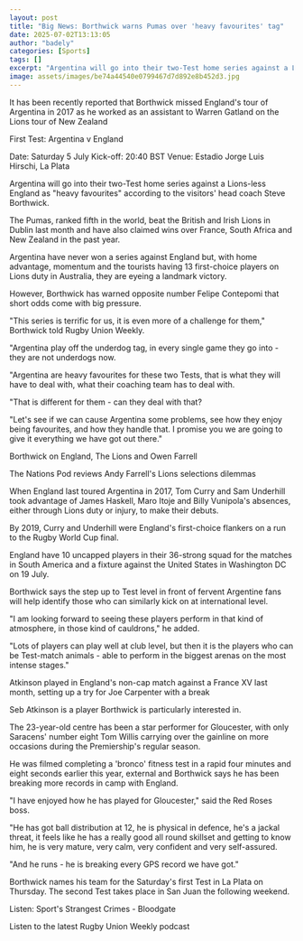 ```yaml
---
layout: post
title: "Big News: Borthwick warns Pumas over 'heavy favourites' tag"
date: 2025-07-02T13:13:05
author: "badely"
categories: [Sports]
tags: []
excerpt: "Argentina will go into their two-Test home series against a Lions-less England as 'heavy favourites' according to the visitors' head coach Steve Borth"
image: assets/images/be74a44540e0799467d7d892e8b452d3.jpg
---
```


It has been recently reported that Borthwick missed England's tour of Argentina in 2017 as he worked as an assistant to Warren Gatland on the Lions tour of New Zealand

First Test: Argentina v England

Date: Saturday 5 July Kick-off: 20:40 BST Venue: Estadio Jorge Luis Hirschi, La Plata

Argentina will go into their two-Test home series against a Lions-less England as "heavy favourites" according to the visitors' head coach Steve Borthwick.

The Pumas, ranked fifth in the world, beat the British and Irish Lions in Dublin last month and have also claimed wins over France, South Africa and New Zealand in the past year.

Argentina have never won a series against England but, with home advantage, momentum and the tourists having 13 first-choice players on Lions duty in Australia, they are eyeing a landmark victory.

However, Borthwick has warned opposite number Felipe Contepomi that short odds come with big pressure.

"This series is terrific for us, it is even more of a challenge for them," Borthwick told Rugby Union Weekly.

"Argentina play off the underdog tag, in every single game they go into - they are not underdogs now.

"Argentina are heavy favourites for these two Tests, that is what they will have to deal with, what their coaching team has to deal with.

"That is different for them - can they deal with that?

"Let's see if we can cause Argentina some problems, see how they enjoy being favourites, and how they handle that. I promise you we are going to give it everything we have got out there."

Borthwick on England, The Lions and Owen Farrell

The Nations Pod reviews Andy Farrell's Lions selections dilemmas

When England last toured Argentina in 2017, Tom Curry and Sam Underhill took advantage of James Haskell, Maro Itoje and Billy Vunipola's absences, either through Lions duty or injury, to make their debuts.

By 2019, Curry and Underhill were England's first-choice flankers on a run to the Rugby World Cup final.

England have 10 uncapped players in their 36-strong squad for the matches in South America and a fixture against the United States in Washington DC on 19 July.

Borthwick says the step up to Test level in front of fervent Argentine fans will help identify those who can similarly kick on at international level.

"I am looking forward to seeing these players perform in that kind of atmosphere, in those kind of cauldrons," he added. 

"Lots of players can play well at club level, but then it is the players who can be Test-match animals - able to perform in the biggest arenas on the most intense stages."

Atkinson played in England's non-cap match against a France XV last month, setting up a try for Joe Carpenter with a break

Seb Atkinson is a player Borthwick is particularly interested in.

The 23-year-old centre has been a star performer for Gloucester, with only Saracens' number eight Tom Willis carrying over the gainline on more occasions during the Premiership's regular season.

He was filmed completing a 'bronco' fitness test in a rapid four minutes and eight seconds earlier this year, external and Borthwick says he has been breaking more records in camp with England.

"I have enjoyed how he has played for Gloucester," said the Red Roses boss.

"He has got ball distribution at 12, he is physical in defence, he's a jackal threat, it feels like he has a really good all round skillset and getting to know him, he is very mature, very calm, very confident and very self-assured.

"And he runs - he is breaking every GPS record we have got."

Borthwick names his team for the Saturday's first Test in La Plata on Thursday. The second Test takes place in San Juan the following weekend.

Listen: Sport's Strangest Crimes - Bloodgate

Listen to the latest Rugby Union Weekly podcast

